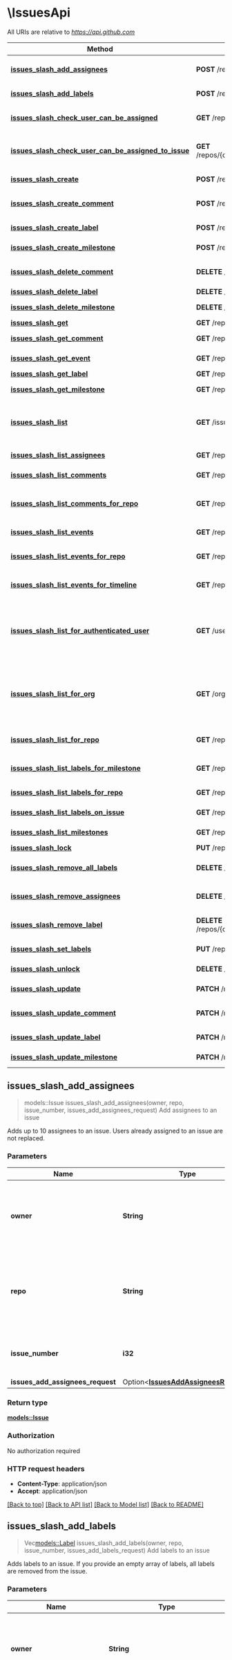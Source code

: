# \IssuesApi

All URIs are relative to *https://api.github.com*

Method | HTTP request | Description
------------- | ------------- | -------------
[**issues_slash_add_assignees**](IssuesApi.md#issues_slash_add_assignees) | **POST** /repos/{owner}/{repo}/issues/{issue_number}/assignees | Add assignees to an issue
[**issues_slash_add_labels**](IssuesApi.md#issues_slash_add_labels) | **POST** /repos/{owner}/{repo}/issues/{issue_number}/labels | Add labels to an issue
[**issues_slash_check_user_can_be_assigned**](IssuesApi.md#issues_slash_check_user_can_be_assigned) | **GET** /repos/{owner}/{repo}/assignees/{assignee} | Check if a user can be assigned
[**issues_slash_check_user_can_be_assigned_to_issue**](IssuesApi.md#issues_slash_check_user_can_be_assigned_to_issue) | **GET** /repos/{owner}/{repo}/issues/{issue_number}/assignees/{assignee} | Check if a user can be assigned to a issue
[**issues_slash_create**](IssuesApi.md#issues_slash_create) | **POST** /repos/{owner}/{repo}/issues | Create an issue
[**issues_slash_create_comment**](IssuesApi.md#issues_slash_create_comment) | **POST** /repos/{owner}/{repo}/issues/{issue_number}/comments | Create an issue comment
[**issues_slash_create_label**](IssuesApi.md#issues_slash_create_label) | **POST** /repos/{owner}/{repo}/labels | Create a label
[**issues_slash_create_milestone**](IssuesApi.md#issues_slash_create_milestone) | **POST** /repos/{owner}/{repo}/milestones | Create a milestone
[**issues_slash_delete_comment**](IssuesApi.md#issues_slash_delete_comment) | **DELETE** /repos/{owner}/{repo}/issues/comments/{comment_id} | Delete an issue comment
[**issues_slash_delete_label**](IssuesApi.md#issues_slash_delete_label) | **DELETE** /repos/{owner}/{repo}/labels/{name} | Delete a label
[**issues_slash_delete_milestone**](IssuesApi.md#issues_slash_delete_milestone) | **DELETE** /repos/{owner}/{repo}/milestones/{milestone_number} | Delete a milestone
[**issues_slash_get**](IssuesApi.md#issues_slash_get) | **GET** /repos/{owner}/{repo}/issues/{issue_number} | Get an issue
[**issues_slash_get_comment**](IssuesApi.md#issues_slash_get_comment) | **GET** /repos/{owner}/{repo}/issues/comments/{comment_id} | Get an issue comment
[**issues_slash_get_event**](IssuesApi.md#issues_slash_get_event) | **GET** /repos/{owner}/{repo}/issues/events/{event_id} | Get an issue event
[**issues_slash_get_label**](IssuesApi.md#issues_slash_get_label) | **GET** /repos/{owner}/{repo}/labels/{name} | Get a label
[**issues_slash_get_milestone**](IssuesApi.md#issues_slash_get_milestone) | **GET** /repos/{owner}/{repo}/milestones/{milestone_number} | Get a milestone
[**issues_slash_list**](IssuesApi.md#issues_slash_list) | **GET** /issues | List issues assigned to the authenticated user
[**issues_slash_list_assignees**](IssuesApi.md#issues_slash_list_assignees) | **GET** /repos/{owner}/{repo}/assignees | List assignees
[**issues_slash_list_comments**](IssuesApi.md#issues_slash_list_comments) | **GET** /repos/{owner}/{repo}/issues/{issue_number}/comments | List issue comments
[**issues_slash_list_comments_for_repo**](IssuesApi.md#issues_slash_list_comments_for_repo) | **GET** /repos/{owner}/{repo}/issues/comments | List issue comments for a repository
[**issues_slash_list_events**](IssuesApi.md#issues_slash_list_events) | **GET** /repos/{owner}/{repo}/issues/{issue_number}/events | List issue events
[**issues_slash_list_events_for_repo**](IssuesApi.md#issues_slash_list_events_for_repo) | **GET** /repos/{owner}/{repo}/issues/events | List issue events for a repository
[**issues_slash_list_events_for_timeline**](IssuesApi.md#issues_slash_list_events_for_timeline) | **GET** /repos/{owner}/{repo}/issues/{issue_number}/timeline | List timeline events for an issue
[**issues_slash_list_for_authenticated_user**](IssuesApi.md#issues_slash_list_for_authenticated_user) | **GET** /user/issues | List user account issues assigned to the authenticated user
[**issues_slash_list_for_org**](IssuesApi.md#issues_slash_list_for_org) | **GET** /orgs/{org}/issues | List organization issues assigned to the authenticated user
[**issues_slash_list_for_repo**](IssuesApi.md#issues_slash_list_for_repo) | **GET** /repos/{owner}/{repo}/issues | List repository issues
[**issues_slash_list_labels_for_milestone**](IssuesApi.md#issues_slash_list_labels_for_milestone) | **GET** /repos/{owner}/{repo}/milestones/{milestone_number}/labels | List labels for issues in a milestone
[**issues_slash_list_labels_for_repo**](IssuesApi.md#issues_slash_list_labels_for_repo) | **GET** /repos/{owner}/{repo}/labels | List labels for a repository
[**issues_slash_list_labels_on_issue**](IssuesApi.md#issues_slash_list_labels_on_issue) | **GET** /repos/{owner}/{repo}/issues/{issue_number}/labels | List labels for an issue
[**issues_slash_list_milestones**](IssuesApi.md#issues_slash_list_milestones) | **GET** /repos/{owner}/{repo}/milestones | List milestones
[**issues_slash_lock**](IssuesApi.md#issues_slash_lock) | **PUT** /repos/{owner}/{repo}/issues/{issue_number}/lock | Lock an issue
[**issues_slash_remove_all_labels**](IssuesApi.md#issues_slash_remove_all_labels) | **DELETE** /repos/{owner}/{repo}/issues/{issue_number}/labels | Remove all labels from an issue
[**issues_slash_remove_assignees**](IssuesApi.md#issues_slash_remove_assignees) | **DELETE** /repos/{owner}/{repo}/issues/{issue_number}/assignees | Remove assignees from an issue
[**issues_slash_remove_label**](IssuesApi.md#issues_slash_remove_label) | **DELETE** /repos/{owner}/{repo}/issues/{issue_number}/labels/{name} | Remove a label from an issue
[**issues_slash_set_labels**](IssuesApi.md#issues_slash_set_labels) | **PUT** /repos/{owner}/{repo}/issues/{issue_number}/labels | Set labels for an issue
[**issues_slash_unlock**](IssuesApi.md#issues_slash_unlock) | **DELETE** /repos/{owner}/{repo}/issues/{issue_number}/lock | Unlock an issue
[**issues_slash_update**](IssuesApi.md#issues_slash_update) | **PATCH** /repos/{owner}/{repo}/issues/{issue_number} | Update an issue
[**issues_slash_update_comment**](IssuesApi.md#issues_slash_update_comment) | **PATCH** /repos/{owner}/{repo}/issues/comments/{comment_id} | Update an issue comment
[**issues_slash_update_label**](IssuesApi.md#issues_slash_update_label) | **PATCH** /repos/{owner}/{repo}/labels/{name} | Update a label
[**issues_slash_update_milestone**](IssuesApi.md#issues_slash_update_milestone) | **PATCH** /repos/{owner}/{repo}/milestones/{milestone_number} | Update a milestone



## issues_slash_add_assignees

> models::Issue issues_slash_add_assignees(owner, repo, issue_number, issues_add_assignees_request)
Add assignees to an issue

Adds up to 10 assignees to an issue. Users already assigned to an issue are not replaced.

### Parameters


Name | Type | Description  | Required | Notes
------------- | ------------- | ------------- | ------------- | -------------
**owner** | **String** | The account owner of the repository. The name is not case sensitive. | [required] |
**repo** | **String** | The name of the repository without the `.git` extension. The name is not case sensitive. | [required] |
**issue_number** | **i32** | The number that identifies the issue. | [required] |
**issues_add_assignees_request** | Option<[**IssuesAddAssigneesRequest**](IssuesAddAssigneesRequest.md)> |  |  |

### Return type

[**models::Issue**](issue.md)

### Authorization

No authorization required

### HTTP request headers

- **Content-Type**: application/json
- **Accept**: application/json

[[Back to top]](#) [[Back to API list]](../README.md#documentation-for-api-endpoints) [[Back to Model list]](../README.md#documentation-for-models) [[Back to README]](../README.md)


## issues_slash_add_labels

> Vec<models::Label> issues_slash_add_labels(owner, repo, issue_number, issues_add_labels_request)
Add labels to an issue

Adds labels to an issue. If you provide an empty array of labels, all labels are removed from the issue. 

### Parameters


Name | Type | Description  | Required | Notes
------------- | ------------- | ------------- | ------------- | -------------
**owner** | **String** | The account owner of the repository. The name is not case sensitive. | [required] |
**repo** | **String** | The name of the repository without the `.git` extension. The name is not case sensitive. | [required] |
**issue_number** | **i32** | The number that identifies the issue. | [required] |
**issues_add_labels_request** | Option<[**IssuesAddLabelsRequest**](IssuesAddLabelsRequest.md)> |  |  |

### Return type

[**Vec<models::Label>**](label.md)

### Authorization

No authorization required

### HTTP request headers

- **Content-Type**: application/json
- **Accept**: application/json

[[Back to top]](#) [[Back to API list]](../README.md#documentation-for-api-endpoints) [[Back to Model list]](../README.md#documentation-for-models) [[Back to README]](../README.md)


## issues_slash_check_user_can_be_assigned

> issues_slash_check_user_can_be_assigned(owner, repo, assignee)
Check if a user can be assigned

Checks if a user has permission to be assigned to an issue in this repository.  If the `assignee` can be assigned to issues in the repository, a `204` header with no content is returned.  Otherwise a `404` status code is returned.

### Parameters


Name | Type | Description  | Required | Notes
------------- | ------------- | ------------- | ------------- | -------------
**owner** | **String** | The account owner of the repository. The name is not case sensitive. | [required] |
**repo** | **String** | The name of the repository without the `.git` extension. The name is not case sensitive. | [required] |
**assignee** | **String** |  | [required] |

### Return type

 (empty response body)

### Authorization

No authorization required

### HTTP request headers

- **Content-Type**: Not defined
- **Accept**: application/json

[[Back to top]](#) [[Back to API list]](../README.md#documentation-for-api-endpoints) [[Back to Model list]](../README.md#documentation-for-models) [[Back to README]](../README.md)


## issues_slash_check_user_can_be_assigned_to_issue

> issues_slash_check_user_can_be_assigned_to_issue(owner, repo, issue_number, assignee)
Check if a user can be assigned to a issue

Checks if a user has permission to be assigned to a specific issue.  If the `assignee` can be assigned to this issue, a `204` status code with no content is returned.  Otherwise a `404` status code is returned.

### Parameters


Name | Type | Description  | Required | Notes
------------- | ------------- | ------------- | ------------- | -------------
**owner** | **String** | The account owner of the repository. The name is not case sensitive. | [required] |
**repo** | **String** | The name of the repository without the `.git` extension. The name is not case sensitive. | [required] |
**issue_number** | **i32** | The number that identifies the issue. | [required] |
**assignee** | **String** |  | [required] |

### Return type

 (empty response body)

### Authorization

No authorization required

### HTTP request headers

- **Content-Type**: Not defined
- **Accept**: application/json

[[Back to top]](#) [[Back to API list]](../README.md#documentation-for-api-endpoints) [[Back to Model list]](../README.md#documentation-for-models) [[Back to README]](../README.md)


## issues_slash_create

> models::Issue issues_slash_create(owner, repo, issues_create_request)
Create an issue

Any user with pull access to a repository can create an issue. If [issues are disabled in the repository](https://docs.github.com/articles/disabling-issues/), the API returns a `410 Gone` status.  This endpoint triggers [notifications](https://docs.github.com/github/managing-subscriptions-and-notifications-on-github/about-notifications). Creating content too quickly using this endpoint may result in secondary rate limiting. For more information, see \"[Rate limits for the API](https://docs.github.com/rest/overview/rate-limits-for-the-rest-api#about-secondary-rate-limits)\" and \"[Best practices for using the REST API](https://docs.github.com/rest/guides/best-practices-for-using-the-rest-api).\"  This endpoint supports the following custom media types. For more information, see \"[Media types](https://docs.github.com/rest/using-the-rest-api/getting-started-with-the-rest-api#media-types).\"  - **`application/vnd.github.raw+json`**: Returns the raw markdown body. Response will include `body`. This is the default if you do not pass any specific media type. - **`application/vnd.github.text+json`**: Returns a text only representation of the markdown body. Response will include `body_text`. - **`application/vnd.github.html+json`**: Returns HTML rendered from the body's markdown. Response will include `body_html`. - **`application/vnd.github.full+json`**: Returns raw, text, and HTML representations. Response will include `body`, `body_text`, and `body_html`.

### Parameters


Name | Type | Description  | Required | Notes
------------- | ------------- | ------------- | ------------- | -------------
**owner** | **String** | The account owner of the repository. The name is not case sensitive. | [required] |
**repo** | **String** | The name of the repository without the `.git` extension. The name is not case sensitive. | [required] |
**issues_create_request** | [**IssuesCreateRequest**](IssuesCreateRequest.md) |  | [required] |

### Return type

[**models::Issue**](issue.md)

### Authorization

No authorization required

### HTTP request headers

- **Content-Type**: application/json
- **Accept**: application/json, application/scim+json

[[Back to top]](#) [[Back to API list]](../README.md#documentation-for-api-endpoints) [[Back to Model list]](../README.md#documentation-for-models) [[Back to README]](../README.md)


## issues_slash_create_comment

> models::IssueComment issues_slash_create_comment(owner, repo, issue_number, issues_update_comment_request)
Create an issue comment

You can use the REST API to create comments on issues and pull requests. Every pull request is an issue, but not every issue is a pull request.  This endpoint triggers [notifications](https://docs.github.com/github/managing-subscriptions-and-notifications-on-github/about-notifications). Creating content too quickly using this endpoint may result in secondary rate limiting. For more information, see \"[Rate limits for the API](https://docs.github.com/rest/overview/rate-limits-for-the-rest-api#about-secondary-rate-limits)\" and \"[Best practices for using the REST API](https://docs.github.com/rest/guides/best-practices-for-using-the-rest-api).\"  This endpoint supports the following custom media types. For more information, see \"[Media types](https://docs.github.com/rest/using-the-rest-api/getting-started-with-the-rest-api#media-types).\"  - **`application/vnd.github.raw+json`**: Returns the raw markdown body. Response will include `body`. This is the default if you do not pass any specific media type. - **`application/vnd.github.text+json`**: Returns a text only representation of the markdown body. Response will include `body_text`. - **`application/vnd.github.html+json`**: Returns HTML rendered from the body's markdown. Response will include `body_html`. - **`application/vnd.github.full+json`**: Returns raw, text, and HTML representations. Response will include `body`, `body_text`, and `body_html`.

### Parameters


Name | Type | Description  | Required | Notes
------------- | ------------- | ------------- | ------------- | -------------
**owner** | **String** | The account owner of the repository. The name is not case sensitive. | [required] |
**repo** | **String** | The name of the repository without the `.git` extension. The name is not case sensitive. | [required] |
**issue_number** | **i32** | The number that identifies the issue. | [required] |
**issues_update_comment_request** | [**IssuesUpdateCommentRequest**](IssuesUpdateCommentRequest.md) |  | [required] |

### Return type

[**models::IssueComment**](issue-comment.md)

### Authorization

No authorization required

### HTTP request headers

- **Content-Type**: application/json
- **Accept**: application/json

[[Back to top]](#) [[Back to API list]](../README.md#documentation-for-api-endpoints) [[Back to Model list]](../README.md#documentation-for-models) [[Back to README]](../README.md)


## issues_slash_create_label

> models::Label issues_slash_create_label(owner, repo, issues_create_label_request)
Create a label

Creates a label for the specified repository with the given name and color. The name and color parameters are required. The color must be a valid [hexadecimal color code](http://www.color-hex.com/).

### Parameters


Name | Type | Description  | Required | Notes
------------- | ------------- | ------------- | ------------- | -------------
**owner** | **String** | The account owner of the repository. The name is not case sensitive. | [required] |
**repo** | **String** | The name of the repository without the `.git` extension. The name is not case sensitive. | [required] |
**issues_create_label_request** | [**IssuesCreateLabelRequest**](IssuesCreateLabelRequest.md) |  | [required] |

### Return type

[**models::Label**](label.md)

### Authorization

No authorization required

### HTTP request headers

- **Content-Type**: application/json
- **Accept**: application/json

[[Back to top]](#) [[Back to API list]](../README.md#documentation-for-api-endpoints) [[Back to Model list]](../README.md#documentation-for-models) [[Back to README]](../README.md)


## issues_slash_create_milestone

> models::Milestone issues_slash_create_milestone(owner, repo, issues_create_milestone_request)
Create a milestone

Creates a milestone.

### Parameters


Name | Type | Description  | Required | Notes
------------- | ------------- | ------------- | ------------- | -------------
**owner** | **String** | The account owner of the repository. The name is not case sensitive. | [required] |
**repo** | **String** | The name of the repository without the `.git` extension. The name is not case sensitive. | [required] |
**issues_create_milestone_request** | [**IssuesCreateMilestoneRequest**](IssuesCreateMilestoneRequest.md) |  | [required] |

### Return type

[**models::Milestone**](milestone.md)

### Authorization

No authorization required

### HTTP request headers

- **Content-Type**: application/json
- **Accept**: application/json

[[Back to top]](#) [[Back to API list]](../README.md#documentation-for-api-endpoints) [[Back to Model list]](../README.md#documentation-for-models) [[Back to README]](../README.md)


## issues_slash_delete_comment

> issues_slash_delete_comment(owner, repo, comment_id)
Delete an issue comment

You can use the REST API to delete comments on issues and pull requests. Every pull request is an issue, but not every issue is a pull request.

### Parameters


Name | Type | Description  | Required | Notes
------------- | ------------- | ------------- | ------------- | -------------
**owner** | **String** | The account owner of the repository. The name is not case sensitive. | [required] |
**repo** | **String** | The name of the repository without the `.git` extension. The name is not case sensitive. | [required] |
**comment_id** | **i32** | The unique identifier of the comment. | [required] |

### Return type

 (empty response body)

### Authorization

No authorization required

### HTTP request headers

- **Content-Type**: Not defined
- **Accept**: Not defined

[[Back to top]](#) [[Back to API list]](../README.md#documentation-for-api-endpoints) [[Back to Model list]](../README.md#documentation-for-models) [[Back to README]](../README.md)


## issues_slash_delete_label

> issues_slash_delete_label(owner, repo, name)
Delete a label

Deletes a label using the given label name.

### Parameters


Name | Type | Description  | Required | Notes
------------- | ------------- | ------------- | ------------- | -------------
**owner** | **String** | The account owner of the repository. The name is not case sensitive. | [required] |
**repo** | **String** | The name of the repository without the `.git` extension. The name is not case sensitive. | [required] |
**name** | **String** |  | [required] |

### Return type

 (empty response body)

### Authorization

No authorization required

### HTTP request headers

- **Content-Type**: Not defined
- **Accept**: Not defined

[[Back to top]](#) [[Back to API list]](../README.md#documentation-for-api-endpoints) [[Back to Model list]](../README.md#documentation-for-models) [[Back to README]](../README.md)


## issues_slash_delete_milestone

> issues_slash_delete_milestone(owner, repo, milestone_number)
Delete a milestone

Deletes a milestone using the given milestone number.

### Parameters


Name | Type | Description  | Required | Notes
------------- | ------------- | ------------- | ------------- | -------------
**owner** | **String** | The account owner of the repository. The name is not case sensitive. | [required] |
**repo** | **String** | The name of the repository without the `.git` extension. The name is not case sensitive. | [required] |
**milestone_number** | **i32** | The number that identifies the milestone. | [required] |

### Return type

 (empty response body)

### Authorization

No authorization required

### HTTP request headers

- **Content-Type**: Not defined
- **Accept**: application/json

[[Back to top]](#) [[Back to API list]](../README.md#documentation-for-api-endpoints) [[Back to Model list]](../README.md#documentation-for-models) [[Back to README]](../README.md)


## issues_slash_get

> models::Issue issues_slash_get(owner, repo, issue_number)
Get an issue

The API returns a [`301 Moved Permanently` status](https://docs.github.com/rest/guides/best-practices-for-using-the-rest-api#follow-redirects) if the issue was [transferred](https://docs.github.com/articles/transferring-an-issue-to-another-repository/) to another repository. If the issue was transferred to or deleted from a repository where the authenticated user lacks read access, the API returns a `404 Not Found` status. If the issue was deleted from a repository where the authenticated user has read access, the API returns a `410 Gone` status. To receive webhook events for transferred and deleted issues, subscribe to the [`issues`](https://docs.github.com/webhooks/event-payloads/#issues) webhook.  **Note**: GitHub's REST API considers every pull request an issue, but not every issue is a pull request. For this reason, \"Issues\" endpoints may return both issues and pull requests in the response. You can identify pull requests by the `pull_request` key. Be aware that the `id` of a pull request returned from \"Issues\" endpoints will be an _issue id_. To find out the pull request id, use the \"[List pull requests](https://docs.github.com/rest/pulls/pulls#list-pull-requests)\" endpoint.  This endpoint supports the following custom media types. For more information, see \"[Media types](https://docs.github.com/rest/using-the-rest-api/getting-started-with-the-rest-api#media-types).\"  - **`application/vnd.github.raw+json`**: Returns the raw markdown body. Response will include `body`. This is the default if you do not pass any specific media type. - **`application/vnd.github.text+json`**: Returns a text only representation of the markdown body. Response will include `body_text`. - **`application/vnd.github.html+json`**: Returns HTML rendered from the body's markdown. Response will include `body_html`. - **`application/vnd.github.full+json`**: Returns raw, text, and HTML representations. Response will include `body`, `body_text`, and `body_html`.

### Parameters


Name | Type | Description  | Required | Notes
------------- | ------------- | ------------- | ------------- | -------------
**owner** | **String** | The account owner of the repository. The name is not case sensitive. | [required] |
**repo** | **String** | The name of the repository without the `.git` extension. The name is not case sensitive. | [required] |
**issue_number** | **i32** | The number that identifies the issue. | [required] |

### Return type

[**models::Issue**](issue.md)

### Authorization

No authorization required

### HTTP request headers

- **Content-Type**: Not defined
- **Accept**: application/json

[[Back to top]](#) [[Back to API list]](../README.md#documentation-for-api-endpoints) [[Back to Model list]](../README.md#documentation-for-models) [[Back to README]](../README.md)


## issues_slash_get_comment

> models::IssueComment issues_slash_get_comment(owner, repo, comment_id)
Get an issue comment

You can use the REST API to get comments on issues and pull requests. Every pull request is an issue, but not every issue is a pull request.  This endpoint supports the following custom media types. For more information, see \"[Media types](https://docs.github.com/rest/using-the-rest-api/getting-started-with-the-rest-api#media-types).\"  - **`application/vnd.github.raw+json`**: Returns the raw markdown body. Response will include `body`. This is the default if you do not pass any specific media type. - **`application/vnd.github.text+json`**: Returns a text only representation of the markdown body. Response will include `body_text`. - **`application/vnd.github.html+json`**: Returns HTML rendered from the body's markdown. Response will include `body_html`. - **`application/vnd.github.full+json`**: Returns raw, text, and HTML representations. Response will include `body`, `body_text`, and `body_html`.

### Parameters


Name | Type | Description  | Required | Notes
------------- | ------------- | ------------- | ------------- | -------------
**owner** | **String** | The account owner of the repository. The name is not case sensitive. | [required] |
**repo** | **String** | The name of the repository without the `.git` extension. The name is not case sensitive. | [required] |
**comment_id** | **i32** | The unique identifier of the comment. | [required] |

### Return type

[**models::IssueComment**](issue-comment.md)

### Authorization

No authorization required

### HTTP request headers

- **Content-Type**: Not defined
- **Accept**: application/json

[[Back to top]](#) [[Back to API list]](../README.md#documentation-for-api-endpoints) [[Back to Model list]](../README.md#documentation-for-models) [[Back to README]](../README.md)


## issues_slash_get_event

> models::IssueEvent issues_slash_get_event(owner, repo, event_id)
Get an issue event

Gets a single event by the event id.

### Parameters


Name | Type | Description  | Required | Notes
------------- | ------------- | ------------- | ------------- | -------------
**owner** | **String** | The account owner of the repository. The name is not case sensitive. | [required] |
**repo** | **String** | The name of the repository without the `.git` extension. The name is not case sensitive. | [required] |
**event_id** | **i32** |  | [required] |

### Return type

[**models::IssueEvent**](issue-event.md)

### Authorization

No authorization required

### HTTP request headers

- **Content-Type**: Not defined
- **Accept**: application/json

[[Back to top]](#) [[Back to API list]](../README.md#documentation-for-api-endpoints) [[Back to Model list]](../README.md#documentation-for-models) [[Back to README]](../README.md)


## issues_slash_get_label

> models::Label issues_slash_get_label(owner, repo, name)
Get a label

Gets a label using the given name.

### Parameters


Name | Type | Description  | Required | Notes
------------- | ------------- | ------------- | ------------- | -------------
**owner** | **String** | The account owner of the repository. The name is not case sensitive. | [required] |
**repo** | **String** | The name of the repository without the `.git` extension. The name is not case sensitive. | [required] |
**name** | **String** |  | [required] |

### Return type

[**models::Label**](label.md)

### Authorization

No authorization required

### HTTP request headers

- **Content-Type**: Not defined
- **Accept**: application/json

[[Back to top]](#) [[Back to API list]](../README.md#documentation-for-api-endpoints) [[Back to Model list]](../README.md#documentation-for-models) [[Back to README]](../README.md)


## issues_slash_get_milestone

> models::Milestone issues_slash_get_milestone(owner, repo, milestone_number)
Get a milestone

Gets a milestone using the given milestone number.

### Parameters


Name | Type | Description  | Required | Notes
------------- | ------------- | ------------- | ------------- | -------------
**owner** | **String** | The account owner of the repository. The name is not case sensitive. | [required] |
**repo** | **String** | The name of the repository without the `.git` extension. The name is not case sensitive. | [required] |
**milestone_number** | **i32** | The number that identifies the milestone. | [required] |

### Return type

[**models::Milestone**](milestone.md)

### Authorization

No authorization required

### HTTP request headers

- **Content-Type**: Not defined
- **Accept**: application/json

[[Back to top]](#) [[Back to API list]](../README.md#documentation-for-api-endpoints) [[Back to Model list]](../README.md#documentation-for-models) [[Back to README]](../README.md)


## issues_slash_list

> Vec<models::Issue> issues_slash_list(filter, state, labels, sort, direction, since, collab, orgs, owned, pulls, per_page, page)
List issues assigned to the authenticated user

List issues assigned to the authenticated user across all visible repositories including owned repositories, member repositories, and organization repositories. You can use the `filter` query parameter to fetch issues that are not necessarily assigned to you.  **Note**: GitHub's REST API considers every pull request an issue, but not every issue is a pull request. For this reason, \"Issues\" endpoints may return both issues and pull requests in the response. You can identify pull requests by the `pull_request` key. Be aware that the `id` of a pull request returned from \"Issues\" endpoints will be an _issue id_. To find out the pull request id, use the \"[List pull requests](https://docs.github.com/rest/pulls/pulls#list-pull-requests)\" endpoint.  This endpoint supports the following custom media types. For more information, see \"[Media types](https://docs.github.com/rest/using-the-rest-api/getting-started-with-the-rest-api#media-types).\"  - **`application/vnd.github.raw+json`**: Returns the raw markdown body. Response will include `body`. This is the default if you do not pass any specific media type. - **`application/vnd.github.text+json`**: Returns a text only representation of the markdown body. Response will include `body_text`. - **`application/vnd.github.html+json`**: Returns HTML rendered from the body's markdown. Response will include `body_html`. - **`application/vnd.github.full+json`**: Returns raw, text, and HTML representations. Response will include `body`, `body_text`, and `body_html`.

### Parameters


Name | Type | Description  | Required | Notes
------------- | ------------- | ------------- | ------------- | -------------
**filter** | Option<**String**> | Indicates which sorts of issues to return. `assigned` means issues assigned to you. `created` means issues created by you. `mentioned` means issues mentioning you. `subscribed` means issues you're subscribed to updates for. `all` or `repos` means all issues you can see, regardless of participation or creation. |  |[default to assigned]
**state** | Option<**String**> | Indicates the state of the issues to return. |  |[default to open]
**labels** | Option<**String**> | A list of comma separated label names. Example: `bug,ui,@high` |  |
**sort** | Option<**String**> | What to sort results by. |  |[default to created]
**direction** | Option<**String**> | The direction to sort the results by. |  |[default to desc]
**since** | Option<**String**> | Only show results that were last updated after the given time. This is a timestamp in [ISO 8601](https://en.wikipedia.org/wiki/ISO_8601) format: `YYYY-MM-DDTHH:MM:SSZ`. |  |
**collab** | Option<**bool**> |  |  |
**orgs** | Option<**bool**> |  |  |
**owned** | Option<**bool**> |  |  |
**pulls** | Option<**bool**> |  |  |
**per_page** | Option<**i32**> | The number of results per page (max 100). For more information, see \"[Using pagination in the REST API](https://docs.github.com/rest/using-the-rest-api/using-pagination-in-the-rest-api).\" |  |[default to 30]
**page** | Option<**i32**> | The page number of the results to fetch. For more information, see \"[Using pagination in the REST API](https://docs.github.com/rest/using-the-rest-api/using-pagination-in-the-rest-api).\" |  |[default to 1]

### Return type

[**Vec<models::Issue>**](issue.md)

### Authorization

No authorization required

### HTTP request headers

- **Content-Type**: Not defined
- **Accept**: application/json

[[Back to top]](#) [[Back to API list]](../README.md#documentation-for-api-endpoints) [[Back to Model list]](../README.md#documentation-for-models) [[Back to README]](../README.md)


## issues_slash_list_assignees

> Vec<models::SimpleUser> issues_slash_list_assignees(owner, repo, per_page, page)
List assignees

Lists the [available assignees](https://docs.github.com/articles/assigning-issues-and-pull-requests-to-other-github-users/) for issues in a repository.

### Parameters


Name | Type | Description  | Required | Notes
------------- | ------------- | ------------- | ------------- | -------------
**owner** | **String** | The account owner of the repository. The name is not case sensitive. | [required] |
**repo** | **String** | The name of the repository without the `.git` extension. The name is not case sensitive. | [required] |
**per_page** | Option<**i32**> | The number of results per page (max 100). For more information, see \"[Using pagination in the REST API](https://docs.github.com/rest/using-the-rest-api/using-pagination-in-the-rest-api).\" |  |[default to 30]
**page** | Option<**i32**> | The page number of the results to fetch. For more information, see \"[Using pagination in the REST API](https://docs.github.com/rest/using-the-rest-api/using-pagination-in-the-rest-api).\" |  |[default to 1]

### Return type

[**Vec<models::SimpleUser>**](simple-user.md)

### Authorization

No authorization required

### HTTP request headers

- **Content-Type**: Not defined
- **Accept**: application/json

[[Back to top]](#) [[Back to API list]](../README.md#documentation-for-api-endpoints) [[Back to Model list]](../README.md#documentation-for-models) [[Back to README]](../README.md)


## issues_slash_list_comments

> Vec<models::IssueComment> issues_slash_list_comments(owner, repo, issue_number, since, per_page, page)
List issue comments

You can use the REST API to list comments on issues and pull requests. Every pull request is an issue, but not every issue is a pull request.  Issue comments are ordered by ascending ID.  This endpoint supports the following custom media types. For more information, see \"[Media types](https://docs.github.com/rest/using-the-rest-api/getting-started-with-the-rest-api#media-types).\"  - **`application/vnd.github.raw+json`**: Returns the raw markdown body. Response will include `body`. This is the default if you do not pass any specific media type. - **`application/vnd.github.text+json`**: Returns a text only representation of the markdown body. Response will include `body_text`. - **`application/vnd.github.html+json`**: Returns HTML rendered from the body's markdown. Response will include `body_html`. - **`application/vnd.github.full+json`**: Returns raw, text, and HTML representations. Response will include `body`, `body_text`, and `body_html`.

### Parameters


Name | Type | Description  | Required | Notes
------------- | ------------- | ------------- | ------------- | -------------
**owner** | **String** | The account owner of the repository. The name is not case sensitive. | [required] |
**repo** | **String** | The name of the repository without the `.git` extension. The name is not case sensitive. | [required] |
**issue_number** | **i32** | The number that identifies the issue. | [required] |
**since** | Option<**String**> | Only show results that were last updated after the given time. This is a timestamp in [ISO 8601](https://en.wikipedia.org/wiki/ISO_8601) format: `YYYY-MM-DDTHH:MM:SSZ`. |  |
**per_page** | Option<**i32**> | The number of results per page (max 100). For more information, see \"[Using pagination in the REST API](https://docs.github.com/rest/using-the-rest-api/using-pagination-in-the-rest-api).\" |  |[default to 30]
**page** | Option<**i32**> | The page number of the results to fetch. For more information, see \"[Using pagination in the REST API](https://docs.github.com/rest/using-the-rest-api/using-pagination-in-the-rest-api).\" |  |[default to 1]

### Return type

[**Vec<models::IssueComment>**](issue-comment.md)

### Authorization

No authorization required

### HTTP request headers

- **Content-Type**: Not defined
- **Accept**: application/json

[[Back to top]](#) [[Back to API list]](../README.md#documentation-for-api-endpoints) [[Back to Model list]](../README.md#documentation-for-models) [[Back to README]](../README.md)


## issues_slash_list_comments_for_repo

> Vec<models::IssueComment> issues_slash_list_comments_for_repo(owner, repo, sort, direction, since, per_page, page)
List issue comments for a repository

You can use the REST API to list comments on issues and pull requests for a repository. Every pull request is an issue, but not every issue is a pull request.  By default, issue comments are ordered by ascending ID.  This endpoint supports the following custom media types. For more information, see \"[Media types](https://docs.github.com/rest/using-the-rest-api/getting-started-with-the-rest-api#media-types).\"  - **`application/vnd.github.raw+json`**: Returns the raw markdown body. Response will include `body`. This is the default if you do not pass any specific media type. - **`application/vnd.github.text+json`**: Returns a text only representation of the markdown body. Response will include `body_text`. - **`application/vnd.github.html+json`**: Returns HTML rendered from the body's markdown. Response will include `body_html`. - **`application/vnd.github.full+json`**: Returns raw, text, and HTML representations. Response will include `body`, `body_text`, and `body_html`.

### Parameters


Name | Type | Description  | Required | Notes
------------- | ------------- | ------------- | ------------- | -------------
**owner** | **String** | The account owner of the repository. The name is not case sensitive. | [required] |
**repo** | **String** | The name of the repository without the `.git` extension. The name is not case sensitive. | [required] |
**sort** | Option<**String**> | The property to sort the results by. |  |[default to created]
**direction** | Option<**String**> | Either `asc` or `desc`. Ignored without the `sort` parameter. |  |
**since** | Option<**String**> | Only show results that were last updated after the given time. This is a timestamp in [ISO 8601](https://en.wikipedia.org/wiki/ISO_8601) format: `YYYY-MM-DDTHH:MM:SSZ`. |  |
**per_page** | Option<**i32**> | The number of results per page (max 100). For more information, see \"[Using pagination in the REST API](https://docs.github.com/rest/using-the-rest-api/using-pagination-in-the-rest-api).\" |  |[default to 30]
**page** | Option<**i32**> | The page number of the results to fetch. For more information, see \"[Using pagination in the REST API](https://docs.github.com/rest/using-the-rest-api/using-pagination-in-the-rest-api).\" |  |[default to 1]

### Return type

[**Vec<models::IssueComment>**](issue-comment.md)

### Authorization

No authorization required

### HTTP request headers

- **Content-Type**: Not defined
- **Accept**: application/json

[[Back to top]](#) [[Back to API list]](../README.md#documentation-for-api-endpoints) [[Back to Model list]](../README.md#documentation-for-models) [[Back to README]](../README.md)


## issues_slash_list_events

> Vec<models::IssueEventForIssue> issues_slash_list_events(owner, repo, issue_number, per_page, page)
List issue events

Lists all events for an issue.

### Parameters


Name | Type | Description  | Required | Notes
------------- | ------------- | ------------- | ------------- | -------------
**owner** | **String** | The account owner of the repository. The name is not case sensitive. | [required] |
**repo** | **String** | The name of the repository without the `.git` extension. The name is not case sensitive. | [required] |
**issue_number** | **i32** | The number that identifies the issue. | [required] |
**per_page** | Option<**i32**> | The number of results per page (max 100). For more information, see \"[Using pagination in the REST API](https://docs.github.com/rest/using-the-rest-api/using-pagination-in-the-rest-api).\" |  |[default to 30]
**page** | Option<**i32**> | The page number of the results to fetch. For more information, see \"[Using pagination in the REST API](https://docs.github.com/rest/using-the-rest-api/using-pagination-in-the-rest-api).\" |  |[default to 1]

### Return type

[**Vec<models::IssueEventForIssue>**](issue-event-for-issue.md)

### Authorization

No authorization required

### HTTP request headers

- **Content-Type**: Not defined
- **Accept**: application/json

[[Back to top]](#) [[Back to API list]](../README.md#documentation-for-api-endpoints) [[Back to Model list]](../README.md#documentation-for-models) [[Back to README]](../README.md)


## issues_slash_list_events_for_repo

> Vec<models::IssueEvent> issues_slash_list_events_for_repo(owner, repo, per_page, page)
List issue events for a repository

Lists events for a repository.

### Parameters


Name | Type | Description  | Required | Notes
------------- | ------------- | ------------- | ------------- | -------------
**owner** | **String** | The account owner of the repository. The name is not case sensitive. | [required] |
**repo** | **String** | The name of the repository without the `.git` extension. The name is not case sensitive. | [required] |
**per_page** | Option<**i32**> | The number of results per page (max 100). For more information, see \"[Using pagination in the REST API](https://docs.github.com/rest/using-the-rest-api/using-pagination-in-the-rest-api).\" |  |[default to 30]
**page** | Option<**i32**> | The page number of the results to fetch. For more information, see \"[Using pagination in the REST API](https://docs.github.com/rest/using-the-rest-api/using-pagination-in-the-rest-api).\" |  |[default to 1]

### Return type

[**Vec<models::IssueEvent>**](issue-event.md)

### Authorization

No authorization required

### HTTP request headers

- **Content-Type**: Not defined
- **Accept**: application/json

[[Back to top]](#) [[Back to API list]](../README.md#documentation-for-api-endpoints) [[Back to Model list]](../README.md#documentation-for-models) [[Back to README]](../README.md)


## issues_slash_list_events_for_timeline

> Vec<models::TimelineIssueEvents> issues_slash_list_events_for_timeline(owner, repo, issue_number, per_page, page)
List timeline events for an issue

List all timeline events for an issue.

### Parameters


Name | Type | Description  | Required | Notes
------------- | ------------- | ------------- | ------------- | -------------
**owner** | **String** | The account owner of the repository. The name is not case sensitive. | [required] |
**repo** | **String** | The name of the repository without the `.git` extension. The name is not case sensitive. | [required] |
**issue_number** | **i32** | The number that identifies the issue. | [required] |
**per_page** | Option<**i32**> | The number of results per page (max 100). For more information, see \"[Using pagination in the REST API](https://docs.github.com/rest/using-the-rest-api/using-pagination-in-the-rest-api).\" |  |[default to 30]
**page** | Option<**i32**> | The page number of the results to fetch. For more information, see \"[Using pagination in the REST API](https://docs.github.com/rest/using-the-rest-api/using-pagination-in-the-rest-api).\" |  |[default to 1]

### Return type

[**Vec<models::TimelineIssueEvents>**](timeline-issue-events.md)

### Authorization

No authorization required

### HTTP request headers

- **Content-Type**: Not defined
- **Accept**: application/json

[[Back to top]](#) [[Back to API list]](../README.md#documentation-for-api-endpoints) [[Back to Model list]](../README.md#documentation-for-models) [[Back to README]](../README.md)


## issues_slash_list_for_authenticated_user

> Vec<models::Issue> issues_slash_list_for_authenticated_user(filter, state, labels, sort, direction, since, per_page, page)
List user account issues assigned to the authenticated user

List issues across owned and member repositories assigned to the authenticated user.  **Note**: GitHub's REST API considers every pull request an issue, but not every issue is a pull request. For this reason, \"Issues\" endpoints may return both issues and pull requests in the response. You can identify pull requests by the `pull_request` key. Be aware that the `id` of a pull request returned from \"Issues\" endpoints will be an _issue id_. To find out the pull request id, use the \"[List pull requests](https://docs.github.com/rest/pulls/pulls#list-pull-requests)\" endpoint.  This endpoint supports the following custom media types. For more information, see \"[Media types](https://docs.github.com/rest/using-the-rest-api/getting-started-with-the-rest-api#media-types).\"  - **`application/vnd.github.raw+json`**: Returns the raw markdown body. Response will include `body`. This is the default if you do not pass any specific media type. - **`application/vnd.github.text+json`**: Returns a text only representation of the markdown body. Response will include `body_text`. - **`application/vnd.github.html+json`**: Returns HTML rendered from the body's markdown. Response will include `body_html`. - **`application/vnd.github.full+json`**: Returns raw, text, and HTML representations. Response will include `body`, `body_text`, and `body_html`.

### Parameters


Name | Type | Description  | Required | Notes
------------- | ------------- | ------------- | ------------- | -------------
**filter** | Option<**String**> | Indicates which sorts of issues to return. `assigned` means issues assigned to you. `created` means issues created by you. `mentioned` means issues mentioning you. `subscribed` means issues you're subscribed to updates for. `all` or `repos` means all issues you can see, regardless of participation or creation. |  |[default to assigned]
**state** | Option<**String**> | Indicates the state of the issues to return. |  |[default to open]
**labels** | Option<**String**> | A list of comma separated label names. Example: `bug,ui,@high` |  |
**sort** | Option<**String**> | What to sort results by. |  |[default to created]
**direction** | Option<**String**> | The direction to sort the results by. |  |[default to desc]
**since** | Option<**String**> | Only show results that were last updated after the given time. This is a timestamp in [ISO 8601](https://en.wikipedia.org/wiki/ISO_8601) format: `YYYY-MM-DDTHH:MM:SSZ`. |  |
**per_page** | Option<**i32**> | The number of results per page (max 100). For more information, see \"[Using pagination in the REST API](https://docs.github.com/rest/using-the-rest-api/using-pagination-in-the-rest-api).\" |  |[default to 30]
**page** | Option<**i32**> | The page number of the results to fetch. For more information, see \"[Using pagination in the REST API](https://docs.github.com/rest/using-the-rest-api/using-pagination-in-the-rest-api).\" |  |[default to 1]

### Return type

[**Vec<models::Issue>**](issue.md)

### Authorization

No authorization required

### HTTP request headers

- **Content-Type**: Not defined
- **Accept**: application/json

[[Back to top]](#) [[Back to API list]](../README.md#documentation-for-api-endpoints) [[Back to Model list]](../README.md#documentation-for-models) [[Back to README]](../README.md)


## issues_slash_list_for_org

> Vec<models::Issue> issues_slash_list_for_org(org, filter, state, labels, sort, direction, since, per_page, page)
List organization issues assigned to the authenticated user

List issues in an organization assigned to the authenticated user.  **Note**: GitHub's REST API considers every pull request an issue, but not every issue is a pull request. For this reason, \"Issues\" endpoints may return both issues and pull requests in the response. You can identify pull requests by the `pull_request` key. Be aware that the `id` of a pull request returned from \"Issues\" endpoints will be an _issue id_. To find out the pull request id, use the \"[List pull requests](https://docs.github.com/rest/pulls/pulls#list-pull-requests)\" endpoint.  This endpoint supports the following custom media types. For more information, see \"[Media types](https://docs.github.com/rest/using-the-rest-api/getting-started-with-the-rest-api#media-types).\"  - **`application/vnd.github.raw+json`**: Returns the raw markdown body. Response will include `body`. This is the default if you do not pass any specific media type. - **`application/vnd.github.text+json`**: Returns a text only representation of the markdown body. Response will include `body_text`. - **`application/vnd.github.html+json`**: Returns HTML rendered from the body's markdown. Response will include `body_html`. - **`application/vnd.github.full+json`**: Returns raw, text, and HTML representations. Response will include `body`, `body_text`, and `body_html`.

### Parameters


Name | Type | Description  | Required | Notes
------------- | ------------- | ------------- | ------------- | -------------
**org** | **String** | The organization name. The name is not case sensitive. | [required] |
**filter** | Option<**String**> | Indicates which sorts of issues to return. `assigned` means issues assigned to you. `created` means issues created by you. `mentioned` means issues mentioning you. `subscribed` means issues you're subscribed to updates for. `all` or `repos` means all issues you can see, regardless of participation or creation. |  |[default to assigned]
**state** | Option<**String**> | Indicates the state of the issues to return. |  |[default to open]
**labels** | Option<**String**> | A list of comma separated label names. Example: `bug,ui,@high` |  |
**sort** | Option<**String**> | What to sort results by. |  |[default to created]
**direction** | Option<**String**> | The direction to sort the results by. |  |[default to desc]
**since** | Option<**String**> | Only show results that were last updated after the given time. This is a timestamp in [ISO 8601](https://en.wikipedia.org/wiki/ISO_8601) format: `YYYY-MM-DDTHH:MM:SSZ`. |  |
**per_page** | Option<**i32**> | The number of results per page (max 100). For more information, see \"[Using pagination in the REST API](https://docs.github.com/rest/using-the-rest-api/using-pagination-in-the-rest-api).\" |  |[default to 30]
**page** | Option<**i32**> | The page number of the results to fetch. For more information, see \"[Using pagination in the REST API](https://docs.github.com/rest/using-the-rest-api/using-pagination-in-the-rest-api).\" |  |[default to 1]

### Return type

[**Vec<models::Issue>**](issue.md)

### Authorization

No authorization required

### HTTP request headers

- **Content-Type**: Not defined
- **Accept**: application/json

[[Back to top]](#) [[Back to API list]](../README.md#documentation-for-api-endpoints) [[Back to Model list]](../README.md#documentation-for-models) [[Back to README]](../README.md)


## issues_slash_list_for_repo

> Vec<models::Issue> issues_slash_list_for_repo(owner, repo, milestone, state, assignee, creator, mentioned, labels, sort, direction, since, per_page, page)
List repository issues

List issues in a repository. Only open issues will be listed.  **Note**: GitHub's REST API considers every pull request an issue, but not every issue is a pull request. For this reason, \"Issues\" endpoints may return both issues and pull requests in the response. You can identify pull requests by the `pull_request` key. Be aware that the `id` of a pull request returned from \"Issues\" endpoints will be an _issue id_. To find out the pull request id, use the \"[List pull requests](https://docs.github.com/rest/pulls/pulls#list-pull-requests)\" endpoint.  This endpoint supports the following custom media types. For more information, see \"[Media types](https://docs.github.com/rest/using-the-rest-api/getting-started-with-the-rest-api#media-types).\"  - **`application/vnd.github.raw+json`**: Returns the raw markdown body. Response will include `body`. This is the default if you do not pass any specific media type. - **`application/vnd.github.text+json`**: Returns a text only representation of the markdown body. Response will include `body_text`. - **`application/vnd.github.html+json`**: Returns HTML rendered from the body's markdown. Response will include `body_html`. - **`application/vnd.github.full+json`**: Returns raw, text, and HTML representations. Response will include `body`, `body_text`, and `body_html`.

### Parameters


Name | Type | Description  | Required | Notes
------------- | ------------- | ------------- | ------------- | -------------
**owner** | **String** | The account owner of the repository. The name is not case sensitive. | [required] |
**repo** | **String** | The name of the repository without the `.git` extension. The name is not case sensitive. | [required] |
**milestone** | Option<**String**> | If an `integer` is passed, it should refer to a milestone by its `number` field. If the string `*` is passed, issues with any milestone are accepted. If the string `none` is passed, issues without milestones are returned. |  |
**state** | Option<**String**> | Indicates the state of the issues to return. |  |[default to open]
**assignee** | Option<**String**> | Can be the name of a user. Pass in `none` for issues with no assigned user, and `*` for issues assigned to any user. |  |
**creator** | Option<**String**> | The user that created the issue. |  |
**mentioned** | Option<**String**> | A user that's mentioned in the issue. |  |
**labels** | Option<**String**> | A list of comma separated label names. Example: `bug,ui,@high` |  |
**sort** | Option<**String**> | What to sort results by. |  |[default to created]
**direction** | Option<**String**> | The direction to sort the results by. |  |[default to desc]
**since** | Option<**String**> | Only show results that were last updated after the given time. This is a timestamp in [ISO 8601](https://en.wikipedia.org/wiki/ISO_8601) format: `YYYY-MM-DDTHH:MM:SSZ`. |  |
**per_page** | Option<**i32**> | The number of results per page (max 100). For more information, see \"[Using pagination in the REST API](https://docs.github.com/rest/using-the-rest-api/using-pagination-in-the-rest-api).\" |  |[default to 30]
**page** | Option<**i32**> | The page number of the results to fetch. For more information, see \"[Using pagination in the REST API](https://docs.github.com/rest/using-the-rest-api/using-pagination-in-the-rest-api).\" |  |[default to 1]

### Return type

[**Vec<models::Issue>**](issue.md)

### Authorization

No authorization required

### HTTP request headers

- **Content-Type**: Not defined
- **Accept**: application/json

[[Back to top]](#) [[Back to API list]](../README.md#documentation-for-api-endpoints) [[Back to Model list]](../README.md#documentation-for-models) [[Back to README]](../README.md)


## issues_slash_list_labels_for_milestone

> Vec<models::Label> issues_slash_list_labels_for_milestone(owner, repo, milestone_number, per_page, page)
List labels for issues in a milestone

Lists labels for issues in a milestone.

### Parameters


Name | Type | Description  | Required | Notes
------------- | ------------- | ------------- | ------------- | -------------
**owner** | **String** | The account owner of the repository. The name is not case sensitive. | [required] |
**repo** | **String** | The name of the repository without the `.git` extension. The name is not case sensitive. | [required] |
**milestone_number** | **i32** | The number that identifies the milestone. | [required] |
**per_page** | Option<**i32**> | The number of results per page (max 100). For more information, see \"[Using pagination in the REST API](https://docs.github.com/rest/using-the-rest-api/using-pagination-in-the-rest-api).\" |  |[default to 30]
**page** | Option<**i32**> | The page number of the results to fetch. For more information, see \"[Using pagination in the REST API](https://docs.github.com/rest/using-the-rest-api/using-pagination-in-the-rest-api).\" |  |[default to 1]

### Return type

[**Vec<models::Label>**](label.md)

### Authorization

No authorization required

### HTTP request headers

- **Content-Type**: Not defined
- **Accept**: application/json

[[Back to top]](#) [[Back to API list]](../README.md#documentation-for-api-endpoints) [[Back to Model list]](../README.md#documentation-for-models) [[Back to README]](../README.md)


## issues_slash_list_labels_for_repo

> Vec<models::Label> issues_slash_list_labels_for_repo(owner, repo, per_page, page)
List labels for a repository

Lists all labels for a repository.

### Parameters


Name | Type | Description  | Required | Notes
------------- | ------------- | ------------- | ------------- | -------------
**owner** | **String** | The account owner of the repository. The name is not case sensitive. | [required] |
**repo** | **String** | The name of the repository without the `.git` extension. The name is not case sensitive. | [required] |
**per_page** | Option<**i32**> | The number of results per page (max 100). For more information, see \"[Using pagination in the REST API](https://docs.github.com/rest/using-the-rest-api/using-pagination-in-the-rest-api).\" |  |[default to 30]
**page** | Option<**i32**> | The page number of the results to fetch. For more information, see \"[Using pagination in the REST API](https://docs.github.com/rest/using-the-rest-api/using-pagination-in-the-rest-api).\" |  |[default to 1]

### Return type

[**Vec<models::Label>**](label.md)

### Authorization

No authorization required

### HTTP request headers

- **Content-Type**: Not defined
- **Accept**: application/json

[[Back to top]](#) [[Back to API list]](../README.md#documentation-for-api-endpoints) [[Back to Model list]](../README.md#documentation-for-models) [[Back to README]](../README.md)


## issues_slash_list_labels_on_issue

> Vec<models::Label> issues_slash_list_labels_on_issue(owner, repo, issue_number, per_page, page)
List labels for an issue

Lists all labels for an issue.

### Parameters


Name | Type | Description  | Required | Notes
------------- | ------------- | ------------- | ------------- | -------------
**owner** | **String** | The account owner of the repository. The name is not case sensitive. | [required] |
**repo** | **String** | The name of the repository without the `.git` extension. The name is not case sensitive. | [required] |
**issue_number** | **i32** | The number that identifies the issue. | [required] |
**per_page** | Option<**i32**> | The number of results per page (max 100). For more information, see \"[Using pagination in the REST API](https://docs.github.com/rest/using-the-rest-api/using-pagination-in-the-rest-api).\" |  |[default to 30]
**page** | Option<**i32**> | The page number of the results to fetch. For more information, see \"[Using pagination in the REST API](https://docs.github.com/rest/using-the-rest-api/using-pagination-in-the-rest-api).\" |  |[default to 1]

### Return type

[**Vec<models::Label>**](label.md)

### Authorization

No authorization required

### HTTP request headers

- **Content-Type**: Not defined
- **Accept**: application/json

[[Back to top]](#) [[Back to API list]](../README.md#documentation-for-api-endpoints) [[Back to Model list]](../README.md#documentation-for-models) [[Back to README]](../README.md)


## issues_slash_list_milestones

> Vec<models::Milestone> issues_slash_list_milestones(owner, repo, state, sort, direction, per_page, page)
List milestones

Lists milestones for a repository.

### Parameters


Name | Type | Description  | Required | Notes
------------- | ------------- | ------------- | ------------- | -------------
**owner** | **String** | The account owner of the repository. The name is not case sensitive. | [required] |
**repo** | **String** | The name of the repository without the `.git` extension. The name is not case sensitive. | [required] |
**state** | Option<**String**> | The state of the milestone. Either `open`, `closed`, or `all`. |  |[default to open]
**sort** | Option<**String**> | What to sort results by. Either `due_on` or `completeness`. |  |[default to due_on]
**direction** | Option<**String**> | The direction of the sort. Either `asc` or `desc`. |  |[default to asc]
**per_page** | Option<**i32**> | The number of results per page (max 100). For more information, see \"[Using pagination in the REST API](https://docs.github.com/rest/using-the-rest-api/using-pagination-in-the-rest-api).\" |  |[default to 30]
**page** | Option<**i32**> | The page number of the results to fetch. For more information, see \"[Using pagination in the REST API](https://docs.github.com/rest/using-the-rest-api/using-pagination-in-the-rest-api).\" |  |[default to 1]

### Return type

[**Vec<models::Milestone>**](milestone.md)

### Authorization

No authorization required

### HTTP request headers

- **Content-Type**: Not defined
- **Accept**: application/json

[[Back to top]](#) [[Back to API list]](../README.md#documentation-for-api-endpoints) [[Back to Model list]](../README.md#documentation-for-models) [[Back to README]](../README.md)


## issues_slash_lock

> issues_slash_lock(owner, repo, issue_number, issues_lock_request)
Lock an issue

Users with push access can lock an issue or pull request's conversation.  Note that, if you choose not to pass any parameters, you'll need to set `Content-Length` to zero when calling out to this endpoint. For more information, see \"[HTTP method](https://docs.github.com/rest/guides/getting-started-with-the-rest-api#http-method).\"

### Parameters


Name | Type | Description  | Required | Notes
------------- | ------------- | ------------- | ------------- | -------------
**owner** | **String** | The account owner of the repository. The name is not case sensitive. | [required] |
**repo** | **String** | The name of the repository without the `.git` extension. The name is not case sensitive. | [required] |
**issue_number** | **i32** | The number that identifies the issue. | [required] |
**issues_lock_request** | Option<[**IssuesLockRequest**](IssuesLockRequest.md)> |  |  |

### Return type

 (empty response body)

### Authorization

No authorization required

### HTTP request headers

- **Content-Type**: application/json
- **Accept**: application/json

[[Back to top]](#) [[Back to API list]](../README.md#documentation-for-api-endpoints) [[Back to Model list]](../README.md#documentation-for-models) [[Back to README]](../README.md)


## issues_slash_remove_all_labels

> issues_slash_remove_all_labels(owner, repo, issue_number)
Remove all labels from an issue

Removes all labels from an issue.

### Parameters


Name | Type | Description  | Required | Notes
------------- | ------------- | ------------- | ------------- | -------------
**owner** | **String** | The account owner of the repository. The name is not case sensitive. | [required] |
**repo** | **String** | The name of the repository without the `.git` extension. The name is not case sensitive. | [required] |
**issue_number** | **i32** | The number that identifies the issue. | [required] |

### Return type

 (empty response body)

### Authorization

No authorization required

### HTTP request headers

- **Content-Type**: Not defined
- **Accept**: application/json

[[Back to top]](#) [[Back to API list]](../README.md#documentation-for-api-endpoints) [[Back to Model list]](../README.md#documentation-for-models) [[Back to README]](../README.md)


## issues_slash_remove_assignees

> models::Issue issues_slash_remove_assignees(owner, repo, issue_number, issues_remove_assignees_request)
Remove assignees from an issue

Removes one or more assignees from an issue.

### Parameters


Name | Type | Description  | Required | Notes
------------- | ------------- | ------------- | ------------- | -------------
**owner** | **String** | The account owner of the repository. The name is not case sensitive. | [required] |
**repo** | **String** | The name of the repository without the `.git` extension. The name is not case sensitive. | [required] |
**issue_number** | **i32** | The number that identifies the issue. | [required] |
**issues_remove_assignees_request** | [**IssuesRemoveAssigneesRequest**](IssuesRemoveAssigneesRequest.md) |  | [required] |

### Return type

[**models::Issue**](issue.md)

### Authorization

No authorization required

### HTTP request headers

- **Content-Type**: application/json
- **Accept**: application/json

[[Back to top]](#) [[Back to API list]](../README.md#documentation-for-api-endpoints) [[Back to Model list]](../README.md#documentation-for-models) [[Back to README]](../README.md)


## issues_slash_remove_label

> Vec<models::Label> issues_slash_remove_label(owner, repo, issue_number, name)
Remove a label from an issue

Removes the specified label from the issue, and returns the remaining labels on the issue. This endpoint returns a `404 Not Found` status if the label does not exist.

### Parameters


Name | Type | Description  | Required | Notes
------------- | ------------- | ------------- | ------------- | -------------
**owner** | **String** | The account owner of the repository. The name is not case sensitive. | [required] |
**repo** | **String** | The name of the repository without the `.git` extension. The name is not case sensitive. | [required] |
**issue_number** | **i32** | The number that identifies the issue. | [required] |
**name** | **String** |  | [required] |

### Return type

[**Vec<models::Label>**](label.md)

### Authorization

No authorization required

### HTTP request headers

- **Content-Type**: Not defined
- **Accept**: application/json

[[Back to top]](#) [[Back to API list]](../README.md#documentation-for-api-endpoints) [[Back to Model list]](../README.md#documentation-for-models) [[Back to README]](../README.md)


## issues_slash_set_labels

> Vec<models::Label> issues_slash_set_labels(owner, repo, issue_number, issues_set_labels_request)
Set labels for an issue

Removes any previous labels and sets the new labels for an issue.

### Parameters


Name | Type | Description  | Required | Notes
------------- | ------------- | ------------- | ------------- | -------------
**owner** | **String** | The account owner of the repository. The name is not case sensitive. | [required] |
**repo** | **String** | The name of the repository without the `.git` extension. The name is not case sensitive. | [required] |
**issue_number** | **i32** | The number that identifies the issue. | [required] |
**issues_set_labels_request** | Option<[**IssuesSetLabelsRequest**](IssuesSetLabelsRequest.md)> |  |  |

### Return type

[**Vec<models::Label>**](label.md)

### Authorization

No authorization required

### HTTP request headers

- **Content-Type**: application/json
- **Accept**: application/json

[[Back to top]](#) [[Back to API list]](../README.md#documentation-for-api-endpoints) [[Back to Model list]](../README.md#documentation-for-models) [[Back to README]](../README.md)


## issues_slash_unlock

> issues_slash_unlock(owner, repo, issue_number)
Unlock an issue

Users with push access can unlock an issue's conversation.

### Parameters


Name | Type | Description  | Required | Notes
------------- | ------------- | ------------- | ------------- | -------------
**owner** | **String** | The account owner of the repository. The name is not case sensitive. | [required] |
**repo** | **String** | The name of the repository without the `.git` extension. The name is not case sensitive. | [required] |
**issue_number** | **i32** | The number that identifies the issue. | [required] |

### Return type

 (empty response body)

### Authorization

No authorization required

### HTTP request headers

- **Content-Type**: Not defined
- **Accept**: application/json

[[Back to top]](#) [[Back to API list]](../README.md#documentation-for-api-endpoints) [[Back to Model list]](../README.md#documentation-for-models) [[Back to README]](../README.md)


## issues_slash_update

> models::Issue issues_slash_update(owner, repo, issue_number, issues_update_request)
Update an issue

Issue owners and users with push access can edit an issue.  This endpoint supports the following custom media types. For more information, see \"[Media types](https://docs.github.com/rest/using-the-rest-api/getting-started-with-the-rest-api#media-types).\"  - **`application/vnd.github.raw+json`**: Returns the raw markdown body. Response will include `body`. This is the default if you do not pass any specific media type. - **`application/vnd.github.text+json`**: Returns a text only representation of the markdown body. Response will include `body_text`. - **`application/vnd.github.html+json`**: Returns HTML rendered from the body's markdown. Response will include `body_html`. - **`application/vnd.github.full+json`**: Returns raw, text, and HTML representations. Response will include `body`, `body_text`, and `body_html`.

### Parameters


Name | Type | Description  | Required | Notes
------------- | ------------- | ------------- | ------------- | -------------
**owner** | **String** | The account owner of the repository. The name is not case sensitive. | [required] |
**repo** | **String** | The name of the repository without the `.git` extension. The name is not case sensitive. | [required] |
**issue_number** | **i32** | The number that identifies the issue. | [required] |
**issues_update_request** | Option<[**IssuesUpdateRequest**](IssuesUpdateRequest.md)> |  |  |

### Return type

[**models::Issue**](issue.md)

### Authorization

No authorization required

### HTTP request headers

- **Content-Type**: application/json
- **Accept**: application/json

[[Back to top]](#) [[Back to API list]](../README.md#documentation-for-api-endpoints) [[Back to Model list]](../README.md#documentation-for-models) [[Back to README]](../README.md)


## issues_slash_update_comment

> models::IssueComment issues_slash_update_comment(owner, repo, comment_id, issues_update_comment_request)
Update an issue comment

You can use the REST API to update comments on issues and pull requests. Every pull request is an issue, but not every issue is a pull request.  This endpoint supports the following custom media types. For more information, see \"[Media types](https://docs.github.com/rest/using-the-rest-api/getting-started-with-the-rest-api#media-types).\"  - **`application/vnd.github.raw+json`**: Returns the raw markdown body. Response will include `body`. This is the default if you do not pass any specific media type. - **`application/vnd.github.text+json`**: Returns a text only representation of the markdown body. Response will include `body_text`. - **`application/vnd.github.html+json`**: Returns HTML rendered from the body's markdown. Response will include `body_html`. - **`application/vnd.github.full+json`**: Returns raw, text, and HTML representations. Response will include `body`, `body_text`, and `body_html`.

### Parameters


Name | Type | Description  | Required | Notes
------------- | ------------- | ------------- | ------------- | -------------
**owner** | **String** | The account owner of the repository. The name is not case sensitive. | [required] |
**repo** | **String** | The name of the repository without the `.git` extension. The name is not case sensitive. | [required] |
**comment_id** | **i32** | The unique identifier of the comment. | [required] |
**issues_update_comment_request** | [**IssuesUpdateCommentRequest**](IssuesUpdateCommentRequest.md) |  | [required] |

### Return type

[**models::IssueComment**](issue-comment.md)

### Authorization

No authorization required

### HTTP request headers

- **Content-Type**: application/json
- **Accept**: application/json

[[Back to top]](#) [[Back to API list]](../README.md#documentation-for-api-endpoints) [[Back to Model list]](../README.md#documentation-for-models) [[Back to README]](../README.md)


## issues_slash_update_label

> models::Label issues_slash_update_label(owner, repo, name, issues_update_label_request)
Update a label

Updates a label using the given label name.

### Parameters


Name | Type | Description  | Required | Notes
------------- | ------------- | ------------- | ------------- | -------------
**owner** | **String** | The account owner of the repository. The name is not case sensitive. | [required] |
**repo** | **String** | The name of the repository without the `.git` extension. The name is not case sensitive. | [required] |
**name** | **String** |  | [required] |
**issues_update_label_request** | Option<[**IssuesUpdateLabelRequest**](IssuesUpdateLabelRequest.md)> |  |  |

### Return type

[**models::Label**](label.md)

### Authorization

No authorization required

### HTTP request headers

- **Content-Type**: application/json
- **Accept**: application/json

[[Back to top]](#) [[Back to API list]](../README.md#documentation-for-api-endpoints) [[Back to Model list]](../README.md#documentation-for-models) [[Back to README]](../README.md)


## issues_slash_update_milestone

> models::Milestone issues_slash_update_milestone(owner, repo, milestone_number, issues_update_milestone_request)
Update a milestone



### Parameters


Name | Type | Description  | Required | Notes
------------- | ------------- | ------------- | ------------- | -------------
**owner** | **String** | The account owner of the repository. The name is not case sensitive. | [required] |
**repo** | **String** | The name of the repository without the `.git` extension. The name is not case sensitive. | [required] |
**milestone_number** | **i32** | The number that identifies the milestone. | [required] |
**issues_update_milestone_request** | Option<[**IssuesUpdateMilestoneRequest**](IssuesUpdateMilestoneRequest.md)> |  |  |

### Return type

[**models::Milestone**](milestone.md)

### Authorization

No authorization required

### HTTP request headers

- **Content-Type**: application/json
- **Accept**: application/json

[[Back to top]](#) [[Back to API list]](../README.md#documentation-for-api-endpoints) [[Back to Model list]](../README.md#documentation-for-models) [[Back to README]](../README.md)

